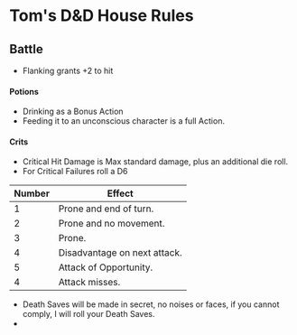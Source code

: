 # Tom's D&D House Rules


## Battle

 - Flanking grants +2 to hit
 
 #### Potions
 - Drinking as a Bonus Action
 - Feeding it to an unconscious character is a full Action.
 
 #### Crits
 - Critical Hit Damage is Max standard damage, plus an additional die roll.
 - For Critical Failures roll a D6

| Number | Effect                       |
| ------ | ---------------------------- |
| 1      | Prone and end of turn.       |
| 2      | Prone and no movement.       |
| 3      | Prone.                       |
| 4      | Disadvantage on next attack. |
| 5      | Attack of Opportunity.       |
| 4      | Attack misses.               |

 
 - Death Saves will be made in secret, no noises or faces, if you cannot comply, I will roll your Death Saves.
 - 